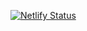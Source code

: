 [![Netlify Status](https://api.netlify.com/api/v1/badges/a699fb43-3125-4496-9ea0-cbe6f842be29/deploy-status)](https://app.netlify.com/sites/blissful-brown-5e79ef/deploys)
